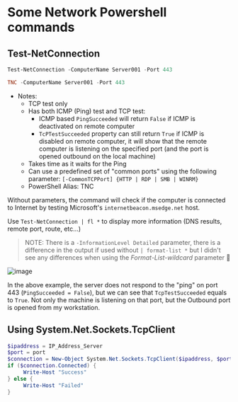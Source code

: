 # Some Network Powershell commands

## Test-NetConnection

```powershell
Test-NetConnection -ComputerName Server001 -Port 443

TNC -ComputerName Server001 -Port 443
```

- Notes:
   - TCP test only
   - Has both ICMP (Ping) test and TCP test:
       - ICMP based ```PingSucceeded``` will return ```False``` if ICMP is deactivated on remote computer
       - ```TcPTestSucceeded``` property can still return ```True``` if ICMP is disabled on remote computer, it will show that the remote computer is listening on the specified port (and the port is opened outbound on the local machine)
   - Takes time as it waits for the Ping
   - Can use a predefined set of "common ports" using the following parameter: ```[-CommonTCPPort] {HTTP | RDP | SMB | WINRM}```
   - PowerShell Alias: TNC

Without parameters, the command will check if the computer is connected to Internet by testing Microsoft's ```internetbeacon.msedge.net``` host.

Use ```Test-NetConnection | fl *``` to display more information (DNS results, remote port, route, etc...)

> NOTE: There is a ```-InformationLevel Detailed``` parameter, there is a difference in the output if used without ```| format-list *``` but I didn't see any differences when using the *Format-List-wildcard* parameter :shrug:

![image](https://github.com/SammyKrosoft/How-To---PowerShell-Network-Commands/assets/33433229/67508d5c-f151-44b4-be2e-2d64eee7a8bc)

In the above example, the server does not respond to the "ping" on port 443 (```PingSucceeded = False```), but we can see that ```TcpTestSucceeded``` equals to ```True```. Not only the machine  is listening on that port, but the Outbound port is opened from my workstation.

## Using System.Net.Sockets.TcpClient

```powershell
$ipaddress = IP_Address_Server 
$port = port 
$connection = New-Object System.Net.Sockets.TcpClient($ipaddress, $port)
if ($connection.Connected) {
     Write-Host "Success" 
} else { 
     Write-Host "Failed" 
}
```

